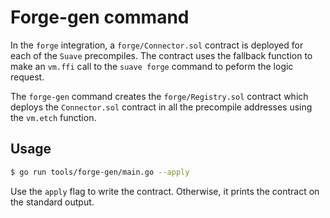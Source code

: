 # Forge-gen command

In the `forge` integration, a `forge/Connector.sol` contract is deployed for each of the `Suave` precompiles. The contract uses the fallback function to make an `vm.ffi` call to the `suave forge` command to peform the logic request.

The `forge-gen` command creates the `forge/Registry.sol` contract which deploys the `Connector.sol` contract in all the precompile addresses using the `vm.etch` function.

## Usage

```bash
$ go run tools/forge-gen/main.go --apply
```

Use the `apply` flag to write the contract. Otherwise, it prints the contract on the standard output.
